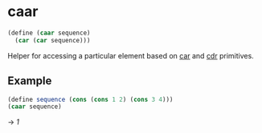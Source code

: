 # caar
```scheme
(define (caar sequence)
  (car (car sequence)))
```
Helper for accessing a particular element based on [car](..\primitives\car.md) and [cdr](..\primitives\cdr.md) primitives.

## Example
```scheme
(define sequence (cons (cons 1 2) (cons 3 4)))
(caar sequence)
```
-> *1*